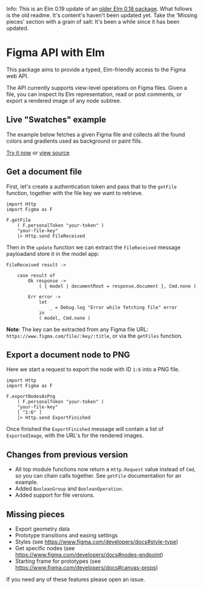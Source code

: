 Info: This is an Elm 0.19 update of an [older Elm 0.18 package](https://github.com/passiomatic/elm-figma-api). What follows is the old readme. It's content's haven't been updated yet. Take the 'Missing pieces' section with a grain of salt: It's been a while since it has been updated.

# Figma API with Elm

This package aims to provide a typed, Elm-friendly access to the Figma web API.

The API currently supports view-level operations on Figma files. Given a file, you can inspect its Elm representation, read or post comments, or export a rendered image of any node subtree. 

## Live "Swatches" example

The example below fetches a given Figma file and collects all the found colors and gradients used as background or paint fills. 

[Try it now][1] or [view source][2]

## Get a document file

First, let's create a authentication token and pass that to the `getFile` function, together with the file key we want to retrieve.

    import Http
    import Figma as F 

    F.getFile
        ( F.personalToken "your-token" )
        "your-file-key"
        |> Http.send FileReceived

Then in the `update` function we can extract the `FileReceived` message payloadand store it in the model app:

    FileReceived result ->         

        case result of 
            Ok response -> 
                ( { model | documentRoot = response.document }, Cmd.none )

            Err error -> 
                let 
                    _ = Debug.log "Error while fetching file" error
                in                
                ( model, Cmd.none ) 

**Note**: The key can be extracted from any Figma file URL: `https://www.figma.com/file/:key/:title`, or via the `getFiles` function.


## Export a document node to PNG

Here we start a request to export the node with ID `1:6` into a PNG file.

    import Http
    import Figma as F 
    
    F.exportNodesAsPng 
        ( F.personalToken "your-token" ) 
        "your-file-key" 
        [ "1:6" ]
        |> Http.send ExportFinished 
        
Once finished the `ExportFinished` message will contain a list of `ExportedImage`, with the URL's for the rendered images. 

## Changes from previous version

* All top module functions now return a `Http.Request` value instead of `Cmd`, so you can chain calls together. See `getFile` documentation for an example.
* Added `BooleanGroup` and `BooleanOperation`. 
* Added support for file versions.

## Missing pieces 

* Export geometry data
* Prototype transitions and easing settings 
* Styles (see https://www.figma.com/developers/docs#style-type)
* Get specific nodes (see https://www.figma.com/developers/docs#nodes-endpoint)
* Starting frame for prototypes (see https://www.figma.com/developers/docs#canvas-props)

If you need any of these features please open an issue.

[1]: http://lab.passiomatic.com/swatches/
[2]: https://github.com/passiomatic/elm-figma-api/tree/master/examples/swatches
